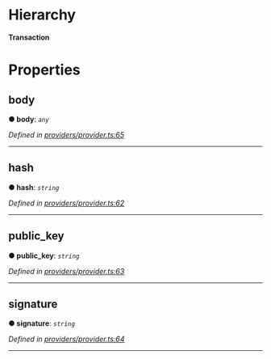 

# Hierarchy

**Transaction**

# Properties

<a id="body"></a>

##  body

**● body**: *`any`*

*Defined in [providers/provider.ts:65](https://github.com/nearprotocol/nearlib/blob/c7aee6f/src.ts/providers/provider.ts#L65)*

___
<a id="hash"></a>

##  hash

**● hash**: *`string`*

*Defined in [providers/provider.ts:62](https://github.com/nearprotocol/nearlib/blob/c7aee6f/src.ts/providers/provider.ts#L62)*

___
<a id="public_key"></a>

##  public_key

**● public_key**: *`string`*

*Defined in [providers/provider.ts:63](https://github.com/nearprotocol/nearlib/blob/c7aee6f/src.ts/providers/provider.ts#L63)*

___
<a id="signature"></a>

##  signature

**● signature**: *`string`*

*Defined in [providers/provider.ts:64](https://github.com/nearprotocol/nearlib/blob/c7aee6f/src.ts/providers/provider.ts#L64)*

___

